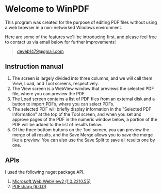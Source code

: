 # Welcome to WinPDF

This program was created for the purpose of editing PDF files without using a web browser in a non-networked Windows environment.

Here are some of the features we'll be introducing first, and please feel free to contact us via email below for further improvements!

> deveb1479@gmail.com

## Instruction manual

1. The screen is largely divided into three columns, and we will call them View, Load, and Tool screens, respectively.
2. The View screen is a WebView window that previews the selected PDF file, where you can preview the PDF.
3. The Load screen contains a list of PDF files from an external disk and a button to import PDFs, where you can select PDFs.
4. The selected PDF will briefly display information in the "Selected PDF Information" at the top of the Tool screen, and when you set and approve pages of the PDF in the numeric window below, a portion of the PDF will be added to the list of results below.
5. Of the three bottom buttons on the Tool screen, you can preview the merge of all results, and the Save Merge allows you to save the merge like a preview. You can also use the Save Split to save all results one by one.

## APIs

I used the following nuget package API.

1. [Microsoft.Web.WebView2 (1.0.2210.55)](https://learn.microsoft.com/en-us/microsoft-edge/webview2/)
2. [PDFsharp (6.0.0)](https://docs.pdfsharp.net/)
